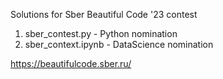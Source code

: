 Solutions for Sber Beautiful Code '23 contest

1) sber_contest.py - Python nomination
2) sber_context.ipynb - DataScience nomination

https://beautifulcode.sber.ru/